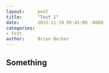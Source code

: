 ```yaml
---
layout:     post
title:      "Test 1"
date:       2015-11-19 09:45:00 -0800
categories: 
- test
author:     Brian Becker
---
```


## Something